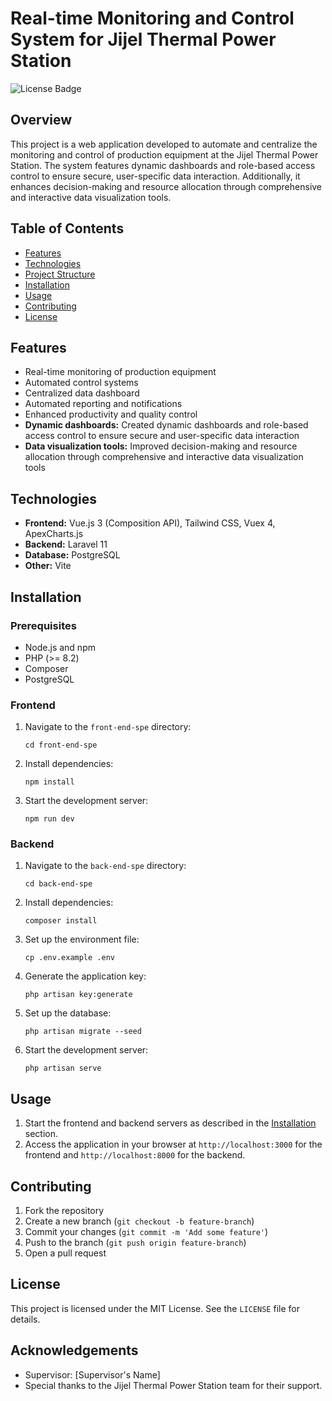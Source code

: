 <!DOCTYPE html>
<html lang="en">
<head>
    <meta charset="UTF-8">
    <meta name="viewport" content="width=device-width, initial-scale=1.0">
  
 
       
</head>
<body>
    <h1>Real-time Monitoring and Control System for Jijel Thermal Power Station</h1>
    <p><img src="https://img.shields.io/badge/license-MIT-green" alt="License Badge"></p>
    <h2>Overview</h2>
    <p>This project is a web application developed to automate and centralize the monitoring and control of production equipment at the Jijel Thermal Power Station. The system features dynamic dashboards and role-based access control to ensure secure, user-specific data interaction. Additionally, it enhances decision-making and resource allocation through comprehensive and interactive data visualization tools.</p>
    <h2>Table of Contents</h2>
    <ul>
        <li><a href="#features">Features</a></li>
        <li><a href="#technologies">Technologies</a></li>
        <li><a href="#project-structure">Project Structure</a></li>
        <li><a href="#installation">Installation</a></li>
        <li><a href="#usage">Usage</a></li>
        <li><a href="#contributing">Contributing</a></li>
        <li><a href="#license">License</a></li>
    </ul>
    <h2 id="features">Features</h2>
    <ul>
        <li>Real-time monitoring of production equipment</li>
        <li>Automated control systems</li>
        <li>Centralized data dashboard</li>
        <li>Automated reporting and notifications</li>
        <li>Enhanced productivity and quality control</li>
        <li><strong>Dynamic dashboards:</strong> Created dynamic dashboards and role-based access control to ensure secure and user-specific data interaction</li>
        <li><strong>Data visualization tools:</strong> Improved decision-making and resource allocation through comprehensive and interactive data visualization tools</li>
    </ul>
    <h2 id="technologies">Technologies</h2>
    <ul>
        <li><strong>Frontend:</strong> Vue.js 3 (Composition API), Tailwind CSS, Vuex 4, ApexCharts.js</li>
        <li><strong>Backend:</strong> Laravel 11</li>
        <li><strong>Database:</strong> PostgreSQL</li>
        <li><strong>Other:</strong> Vite</li>
    </ul>
    <h2 id="installation">Installation</h2>
    <h3>Prerequisites</h3>
    <ul>
        <li>Node.js and npm</li>
        <li>PHP (>= 8.2)</li>
        <li>Composer</li>
        <li>PostgreSQL</li>
    </ul>
    <h3>Frontend</h3>
    <ol>
        <li>Navigate to the <code>front-end-spe</code> directory:
            <pre><code>cd front-end-spe</code></pre>
        </li>
        <li>Install dependencies:
            <pre><code>npm install</code></pre>
        </li>
        <li>Start the development server:
            <pre><code>npm run dev</code></pre>
        </li>
    </ol>
    <h3>Backend</h3>
    <ol>
        <li>Navigate to the <code>back-end-spe</code> directory:
            <pre><code>cd back-end-spe</code></pre>
        </li>
        <li>Install dependencies:
            <pre><code>composer install</code></pre>
        </li>
        <li>Set up the environment file:
            <pre><code>cp .env.example .env</code></pre>
        </li>
        <li>Generate the application key:
            <pre><code>php artisan key:generate</code></pre>
        </li>
        <li>Set up the database:
            <pre><code>php artisan migrate --seed</code></pre>
        </li>
        <li>Start the development server:
            <pre><code>php artisan serve</code></pre>
        </li>
    </ol>
    <h2 id="usage">Usage</h2>
    <ol>
        <li>Start the frontend and backend servers as described in the <a href="#installation">Installation</a> section.</li>
        <li>Access the application in your browser at <code>http://localhost:3000</code> for the frontend and <code>http://localhost:8000</code> for the backend.</li>
    </ol>
    <h2 id="contributing">Contributing</h2>
    <ol>
        <li>Fork the repository</li>
        <li>Create a new branch (<code>git checkout -b feature-branch</code>)</li>
        <li>Commit your changes (<code>git commit -m 'Add some feature'</code>)</li>
        <li>Push to the branch (<code>git push origin feature-branch</code>)</li>
        <li>Open a pull request</li>
    </ol>
    <h2 id="license">License</h2>
    <p>This project is licensed under the MIT License. See the <code>LICENSE</code> file for details.</p>
    <h2 id="acknowledgements">Acknowledgements</h2>
    <ul>
        <li>Supervisor: [Supervisor's Name]</li>
        <li>Special thanks to the Jijel Thermal Power Station team for their support.</li>
    </ul>
</body>
</html>
